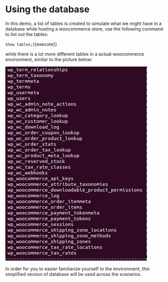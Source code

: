 # Using the database

In this demo, a list of tables is created to simulate what we might have in a database while hosting a woocommerce store, use the following command to list out the tables:

`Show tables;`{{execute}}


while there is a lot more different tables in a actual woocommerce environment, similar to the picture below:

![real-wpwcdatabase](./assets/real-wpwcdatabase.png)



In order for you to easier familiarize yourself to the environment, this simplified version of database will be used across the scenarios.
